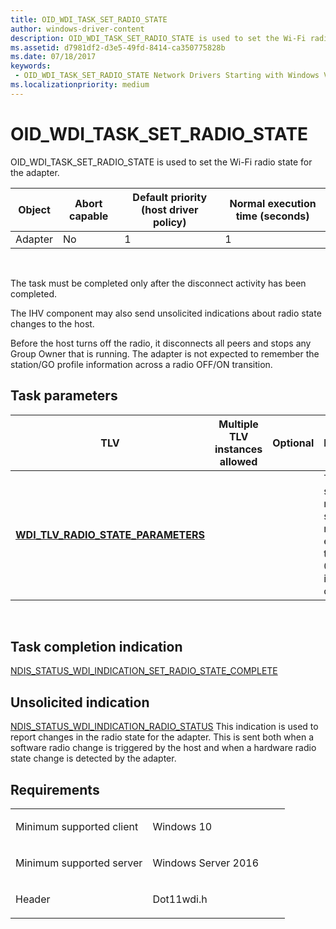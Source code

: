 ```yaml
---
title: OID_WDI_TASK_SET_RADIO_STATE
author: windows-driver-content
description: OID_WDI_TASK_SET_RADIO_STATE is used to set the Wi-Fi radio state for the adapter.
ms.assetid: d7981df2-d3e5-49fd-8414-ca350775828b
ms.date: 07/18/2017
keywords:
 - OID_WDI_TASK_SET_RADIO_STATE Network Drivers Starting with Windows Vista
ms.localizationpriority: medium
---
```


# OID\_WDI\_TASK\_SET\_RADIO\_STATE


OID\_WDI\_TASK\_SET\_RADIO\_STATE is used to set the Wi-Fi radio state for the adapter.

| Object  | Abort capable | Default priority (host driver policy) | Normal execution time (seconds) |
|---------|---------------|---------------------------------------|---------------------------------|
| Adapter | No            | 1                                     | 1                               |

 

The task must be completed only after the disconnect activity has been completed.

The IHV component may also send unsolicited indications about radio state changes to the host.

Before the host turns off the radio, it disconnects all peers and stops any Group Owner that is running. The adapter is not expected to remember the station/GO profile information across a radio OFF/ON transition.

## Task parameters


| TLV                                                                               | Multiple TLV instances allowed | Optional | Description                                                                                                           |
|-----------------------------------------------------------------------------------|--------------------------------|----------|-----------------------------------------------------------------------------------------------------------------------|
| [**WDI\_TLV\_RADIO\_STATE\_PARAMETERS**](https://msdn.microsoft.com/library/windows/hardware/dn898043) |                                |          | The desired state of the radio. If this set to 1, the radio is enabled. If this is set to 0, the radio is turned off. |

 

## Task completion indication


[NDIS\_STATUS\_WDI\_INDICATION\_SET\_RADIO\_STATE\_COMPLETE](ndis-status-wdi-indication-set-radio-state-complete.md)
## Unsolicited indication


[NDIS\_STATUS\_WDI\_INDICATION\_RADIO\_STATUS](ndis-status-wdi-indication-radio-status.md)
This indication is used to report changes in the radio state for the adapter. This is sent both when a software radio change is triggered by the host and when a hardware radio state change is detected by the adapter.

Requirements
------------

<table>
<colgroup>
<col width="50%" />
<col width="50%" />
</colgroup>
<tbody>
<tr class="odd">
<td><p>Minimum supported client</p></td>
<td><p>Windows 10</p></td>
</tr>
<tr class="even">
<td><p>Minimum supported server</p></td>
<td><p>Windows Server 2016</p></td>
</tr>
<tr class="odd">
<td><p>Header</p></td>
<td>Dot11wdi.h</td>
</tr>
</tbody>
</table>

 

 




